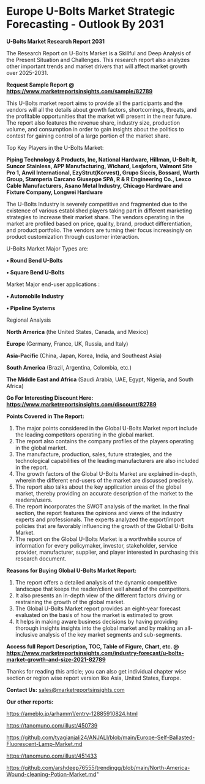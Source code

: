  # Europe U-Bolts Market Strategic Forecasting - Outlook By 2031

<strong>U-Bolts Market Research Report 2031</strong>

The Research Report on U-Bolts Market is a Skillful and Deep Analysis of the Present Situation and Challenges. This research report also analyzes other important trends and market drivers that will affect market growth over 2025-2031.

<strong>Request Sample Report @ <a href=https://www.marketreportsinsights.com/sample/82789>https://www.marketreportsinsights.com/sample/82789</a></strong>

This U-Bolts market report aims to provide all the participants and the vendors will all the details about growth factors, shortcomings, threats, and the profitable opportunities that the market will present in the near future. The report also features the revenue share, industry size, production volume, and consumption in order to gain insights about the politics to contest for gaining control of a large portion of the market share.

Top Key Players in the U-Bolts Market:

<strong>Piping Technology & Products, Inc, National Hardware, Hillman, U-Bolt-It, Suncor Stainless, APP Manufacturing, Wichard, Lesjofors, Valmont Site Pro 1, Anvil International, EzyStrut(Korvest), Grupo Siccis, Bossard, Wurth Group, Stamperia Carcano Giuseppe SPA, R & R Engineering Co., Lexco Cable Manufacturers, Asano Metal Industry, Chicago Hardware and Fixture Company, Longwei Hardware</strong>

The U-Bolts Industry is severely competitive and fragmented due to the existence of various established players taking part in different marketing strategies to increase their market share. The vendors operating in the market are profiled based on price, quality, brand, product differentiation, and product portfolio. The vendors are turning their focus increasingly on product customization through customer interaction.

U-Bolts Market Major Types are:

<strong>• Round Bend U-Bolts

• Square Bend U-Bolts</strong>

Market Major end-user applications :

<strong>• Automobile Industry

• Pipeline Systems</strong>

Regional Analysis

</u><strong><b>North America</b></strong> (the United States, Canada, and Mexico)

<strong><b>Europe </b></strong>(Germany, France, UK, Russia, and Italy)

<strong><b>Asia-Pacific</b></strong> (China, Japan, Korea, India, and Southeast Asia)

<strong><b>South America</b></strong> (Brazil, Argentina, Colombia, etc.)

<strong><b>The Middle East and Africa</b></strong> (Saudi Arabia, UAE, Egypt, Nigeria, and South Africa)

<strong>Go For Interesting Discount Here: <a href=https://www.marketreportsinsights.com/discount/82789>https://www.marketreportsinsights.com/discount/82789</a></strong>

<strong>Points Covered in The Report:</strong>
<ol>
  <li>The major points considered in the Global U-Bolts Market report include the leading competitors operating in the global market.</li>
  <li>The report also contains the company profiles of the players operating in the global market.</li>
  <li>The manufacture, production, sales, future strategies, and the technological capabilities of the leading manufacturers are also included in the report.</li>
  <li>The growth factors of the Global U-Bolts Market are explained in-depth, wherein the different end-users of the market are discussed precisely.</li>
  <li>The report also talks about the key application areas of the global market, thereby providing an accurate description of the market to the readers/users.</li>
  <li>The report incorporates the SWOT analysis of the market. In the final section, the report features the opinions and views of the industry experts and professionals. The experts analyzed the export/import policies that are favorably influencing the growth of the Global U-Bolts Market.</li>
  <li>The report on the Global U-Bolts Market is a worthwhile source of information for every policymaker, investor, stakeholder, service provider, manufacturer, supplier, and player interested in purchasing this research document.</li>
</ol>
<strong>Reasons for Buying Global U-Bolts Market Report:</strong>

<ol>
  <li>The report offers a detailed analysis of the dynamic competitive landscape that keeps the reader/client well ahead of the competitors.</li>
  <li>It also presents an in-depth view of the different factors driving or restraining the growth of the global market.</li>
  <li>The Global U-Bolts Market report provides an eight-year forecast evaluated on the basis of how the market is estimated to grow.</li>
  <li>It helps in making aware business decisions by having providing thorough insights insights into the global market and by making an all-inclusive analysis of the key market segments and sub-segments.</li>
</ol>
<strong>Access full Report Description, TOC, Table of Figure, Chart, etc. @ <a href=https://www.marketreportsinsights.com/industry-forecast/u-bolts-market-growth-and-size-2021-82789>https://www.marketreportsinsights.com/industry-forecast/u-bolts-market-growth-and-size-2021-82789</a></strong>


Thanks for reading this article; you can also get individual chapter wise section or region wise report version like Asia, United States, Europe.

<strong>Contact Us:</strong>
sales@marketreportsinsights.com

<strong>Our other reports:</strong>

<a href=https://ameblo.jp/arhamm1/entry-12885910824.html>https://ameblo.jp/arhamm1/entry-12885910824.html</a>

<a href=https://tanomuno.com/illust/450739>https://tanomuno.com/illust/450739</a>

<a href=https://github.com/tyagianjali24/ANJALI/blob/main/Europe-Self-Ballasted-Fluorescent-Lamp-Market.md>https://github.com/tyagianjali24/ANJALI/blob/main/Europe-Self-Ballasted-Fluorescent-Lamp-Market.md</a>

<a href=https://tanomuno.com/illust/451433>https://tanomuno.com/illust/451433</a>

<a href=https://github.com/arshdeep76555/trendingg/blob/main/North-America-Wound-cleaning-Potion-Market.md>https://github.com/arshdeep76555/trendingg/blob/main/North-America-Wound-cleaning-Potion-Market.md</a>"
